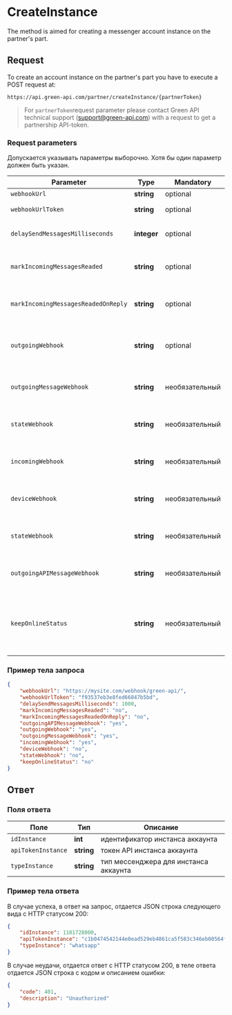 # CreateInstance

The method is aimed for creating a messenger account instance on the partner's part.

## Request

To create an account instance on the partner's part you have to execute a POST request at:
```
https://api.green-api.com/partner/createInstance/{partnerToken}
```

>For `partnerToken`request parameter please contact Green API technical support (support@green-api.com) with a request to get a partnership API-token.

### Request parameters

Допускается указывать параметры выборочно. Хотя бы один параметр должен быть указан.

Parameter | Type | Mandatory | Description
----- | ----- | ----- | -----
`webhookUrl`| __string__ | optional | URL for sending webhook notifications
`webhookUrlToken` | __string__ | optional | Token for connection to your webhook server;
`delaySendMessagesMilliseconds` | __integer__ | optional | message sending delay in milliseconds, default is 3000 msec, minimum is 500 msec
`markIncomingMessagesReaded` | __string__ | optional | mark incoming messages as read or not (“yes”/”no”), default is “no”. Ignored if markIncomingMessagesReadedOnReply is “yes”
`markIncomingMessagesReadedOnReply` | __string__ | optional |  mark incoming messages as read or not (“yes”/”no”) when posting a message to the chat, default is “no” (incoming messages are not marked as read)
`outgoingWebhook` | __string__ | optional | Получать уведомления о статусах отправки/доставки/прочтении исходящих сообщений, возможные значения: “yes”, “no”. По умолчанию “no”
`outgoingMessageWebhook` | __string__ | необязательный | Получать уведомления о сообщениях, отправленных с телефона, возможные значения: “yes”, “no”.  По умолчанию “no”
`stateWebhook` | __string__ | необязательный | Получать уведомления об изменении состояния авторизации аккаунта, возможные значения: “yes”, “no”. По умолчанию “no”
`incomingWebhook` | __string__ | необязательный | Получать уведомления о входящих сообщениях и файлах, возможные значения: “yes”, “no”. По умолчанию “no”
`deviceWebhook` | __string__ | необязательный | Получать уведомления об устройстве (телефоне) и уровне заряда батареи, возможные значения: “yes”, “no”. По умолчанию “no”
`stateWebhook` | __string__ | необязательный | Получать уведомления об изменении состояния авторизации аккаунта, возможные значения: “yes”, “no”. По умолчанию “no”
`outgoingAPIMessageWebhook` | __string__ | необязательный | Получать уведомления о сообщениях, отправленных из API, возможные значения: “yes”, “no”.  По умолчанию “no”
`keepOnlineStatus` | __string__ | необязательный | Отображать статус инстанса “В сети”. Возможные значения: “yes”, “no”. По умолчанию “no”. Примечание: При включенной настройке не будут приходить звуковые уведомления о новых сообщениях на телефонный аппарат, подключенный к API


### Пример тела запроса

```json
{
    "webhookUrl": "https://mysite.com/webhook/green-api/",
    "webhookUrlToken": "f93537eb3e8fed66847b5bd",
    "delaySendMessagesMilliseconds": 1000,
    "markIncomingMessagesReaded": "no",
    "markIncomingMessagesReadedOnReply": "no",
    "outgoingAPIMessageWebhook": "yes",
    "outgoingWebhook": "yes",
    "outgoingMessageWebhook": "yes",
    "incomingWebhook": "yes",
    "deviceWebhook": "no",
    "stateWebhook": "no",
    "keepOnlineStatus": "no"
}
```

## Ответ 

### Поля ответа 

Поле | Тип |  Описание
----- | ----- | ----- 
`idInstance` | **int** | идентификатор инстанса аккаунта
`apiTokenInstance` | **string** | токен API инстанса аккаунта
`typeInstance` | **string** | тип мессенджера для инстанса аккаунта

### Пример тела ответа 

В случае успеха, в ответ на запрос, отдается JSON строка следующего вида с HTTP статусом 200:

```json
{
    "idInstance": 1101728000,
    "apiTokenInstance": "c1b0474542144e0ead529eb4861ca5f583c346eb00564f64a7",
    "typeInstance": "whatsapp"
}
```
В случае неудачи, отдается ответ с HTTP статусом 200, в теле ответа отдается JSON строка с кодом и описанием ошибки:

```json
{
    "code": 401,
    "description": "Unauthorized"
}
```
